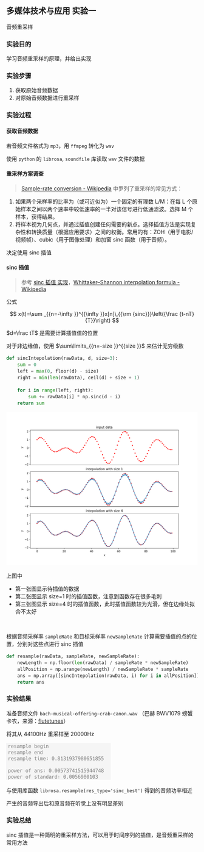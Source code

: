 ## 多媒体技术与应用 实验一

音频重采样

### 实验目的

学习音频重采样的原理，并给出实现

### 实验步骤

1. 获取原始音频数据
2. 对原始音频数据进行重采样

### 实验过程

#### 获取音频数据

若音频文件格式为 `mp3`，用 `ffmpeg` 转化为 `wav`

使用 `python` 的 `librosa`, `soundfile` 库读取 `wav` 文件的数据

#### 重采样方案调查

> [Sample-rate conversion - Wikipedia](https://en.wikipedia.org/wiki/Sample-rate_conversion) 中罗列了重采样的常见方式：

1. 如果两个采样率的比率为（或可近似为）一个固定的有理数 L/M：在每 L 个原始样本之间以两个速率中较低速率的一半对该信号进行低通滤波。选择 M 个样本，获得结果。
2. 将样本视为几何点，并通过插值创建任何需要的新点。选择插值方法是实现复杂性和转换质量（根据应用要求）之间的权衡。常用的有：ZOH（用于电影/视频帧）、cubic（用于图像处理）和加窗 sinc 函数（用于音频）。

决定使用 sinc 插值

#### sinc 插值

> 参考 [sinc 插值 实现](https://zhuanlan.zhihu.com/p/453094282)，[Whittaker–Shannon interpolation formula - Wikipedia](https://en.wikipedia.org/wiki/Whittaker%E2%80%93Shannon_interpolation_formula)

公式

$$
x(t)=\sum _{{n=-\infty }}^{{\infty }}x[n]\,{{\rm {sinc}}}\left({\frac {t-nT} {T}}\right)
$$

$d=\frac tT$ 是需要计算插值值的位置

对于非边缘值，使用 $\sum\limits_{{n=-size }}^{{size }}$ 来估计无穷级数

```python
def sincIntepolation(rawData, d, size=3):
    sum = 0
    left = max(0, floor(d) - size)
    right = min(len(rawData), ceil(d) + size + 1)

    for i in range(left, right):
        sum += rawData[i] * np.sinc(d - i)
    return sum
```

![example.png](image/example.png)

上图中

- 第一张图显示待插值的数据
- 第二张图显示 size=1 时的插值函数，注意到函数存在很多毛刺
- 第三张图显示 size=4 时的插值函数，此时插值函数较为光滑，但在边缘处拟合不太好

<br>

根据音频采样率 `sampleRate` 和目标采样率 `newSampleRate` 计算需要插值的点的位置，分别对这些点进行 sinc 插值

```python
def resample(rawData, sampleRate, newSampleRate):
    newLength = np.floor(len(rawData) / sampleRate * newSampleRate)
    allPosition = np.arange(newLength) / newSampleRate * sampleRate
    ans = np.array([sincIntepolation(rawData, i) for i in allPosition])
    return ans
```

### 实验结果

准备音频文件 `bach-musical-offering-crab-canon.wav` （巴赫 BWV1079 螃蟹卡农，来源：[flutetunes](https://www.flutetunes.com/tunes/bach-musical-offering-crab-canon.mp3)）

将其从 44100Hz 重采样至 20000Hz

<img title="" src="image/1.png" alt="1.png" data-align="center" width="275">

与使用库函数 `librosa.resample(res_type='sinc_best')` 得到的音频功率相近

产生的音频导出后和原音频在听觉上没有明显差别

### 实验总结

sinc 插值是一种简明的重采样方法，可以用于时间序列的插值，是音频重采样的常用方法
